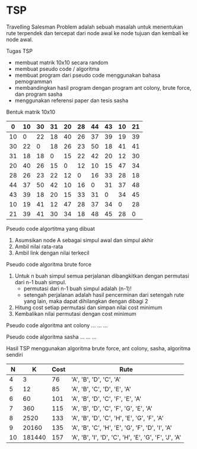 # TSP

Travelling Salesman Problem adalah sebuah masalah untuk menentukan rute terpendek dan tercepat dari node awal ke node tujuan dan kembali ke node awal.

Tugas TSP
  - membuat matrik 10x10 secara random
  - membuat pseudo code / algoritma 
  - membuat program dari pseudo code menggunakan bahasa pemogramman 
  - membandingkan hasil program dengan program ant colony, brute force, dan program sasha 
  - menggunakan referensi paper dan tesis sasha

Bentuk matrik 10x10

| 0  | 10 | 30 | 31 | 20 | 28 | 44 | 43 | 10 | 21 |
|----|----|----|----|----|----|----|----|----|----|
| 10 | 0  | 22 | 18 | 40 | 26 | 37 | 39 | 19 | 39 |
| 30 | 22 | 0  | 18 | 26 | 23 | 50 | 18 | 41 | 41 |
| 31 | 18 | 18 | 0  | 15 | 22 | 42 | 20 | 12 | 30 |
| 20 | 40 | 26 | 15 | 0  | 12 | 10 | 15 | 47 | 34 |
| 28 | 26 | 23 | 22 | 12 | 0  | 16 | 33 | 28 | 18 |
| 44 | 37 | 50 | 42 | 10 | 16 | 0  | 31 | 37 | 48 |
| 43 | 39 | 18 | 20 | 15 | 33 | 31 | 0  | 34 | 45 |
| 10 | 19 | 41 | 12 | 47 | 28 | 37 | 34 | 0  | 28 |
| 21 | 39 | 41 | 30 | 34 | 18 | 48 | 45 | 28 | 0  |

Pseudo code algortitma yang dibuat
  1. Asumsikan node A sebagai simpul awal dan simpul akhir
  2. Ambil nilai rata-rata
  3. Ambil link dengan nilai terkecil

Pseudo code algoritma brute force
  1. Untuk n buah simpul semua perjalanan dibangkitkan dengan permutasi dari n-1 buah simpul.
      - permutasi dari n-1 buah simpul adalah (n-1)!
      - setengah perjalanan adalah hasil pencerminan dari setengah rute yang lain, maka dapat dihilangkan dengan dibagi 2
  2. Hitung cost setiap permutasi dan simpan nilai cost minimum
  3. Kembalikan nilai permutasi dengan cost minimum
  
Pseudo code algoritma ant colony
  ...
  ...
  ...

Pseudo code algoritma sasha
  ...
  ...
  ...

Hasil TSP menggunakan algoritma brute force, ant colony, sasha, algoritma sendiri

|N    |K      |Cost   |Rute                                                 |   
|-----|-------|-------|-----------------------------------------------------|
|4    |3      |76     |'A', 'B', 'D', 'C', 'A'                              |   
|5    |12     |85     |'A', 'B', 'C', 'D', 'E', 'A'                         |   
|6    |60     |101    |'A', 'B', 'D', 'C', 'F', 'E', 'A'                    |   
|7    |360    |115    |'A', 'B', 'D', 'C', 'F', 'G', 'E', 'A'               |   
|8    |2520   |133    |'A', 'B', 'D', 'C', 'H', 'E', 'G', 'F', 'A'          |  
|9    |20160  |135    |'A', 'B', 'C', 'H', 'E', 'G', 'F', 'D', 'I', 'A'     |  
|10   |181440 |157    |'A', 'B', 'I', 'D', 'C', 'H', 'E', 'G', 'F', 'J', 'A'|  
      
